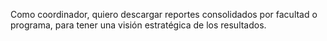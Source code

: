 Como coordinador, quiero descargar reportes consolidados por facultad o programa, para tener una visión estratégica de los resultados.



